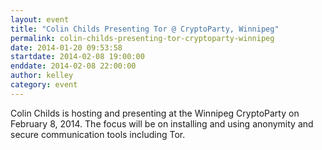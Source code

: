```yaml
---
layout: event
title: "Colin Childs Presenting Tor @ CryptoParty, Winnipeg"
permalink: colin-childs-presenting-tor-cryptoparty-winnipeg
date: 2014-01-20 09:53:58
startdate: 2014-02-08 19:00:00
enddate: 2014-02-08 22:00:00
author: kelley
category: event
---
```


Colin Childs is hosting and presenting at the Winnipeg CryptoParty on February 8, 2014. The focus will be on installing and using anonymity and secure communication tools including Tor.
